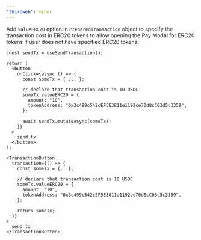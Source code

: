 ```yaml
---
"thirdweb": minor
---
```


Add `valueERC20` option in `PreparedTransaction` object to specify the transaction cost in ERC20 tokens to allow opening the Pay Modal for ERC20 tokens if user does not have specified ERC20 tokens.

```tsx
const sendTx = useSendTransaction();

return (
  <button
    onClick={async () => {
      const someTx = { ... };

      // declare that transaction cost is 10 USDC
      someTx.valueERC20 = {
        amount: "10",
        tokenAddress: "0x3c499c542cEF5E3811e1192ce70d8cC03d5c3359",
      };

      await sendTx.mutateAsync(someTx);
    }}
  >
    send tx
  </button>
);
```

```tsx
<TransactionButton
  transaction={() => {
    const someTx = {...};

    // declare that transaction cost is 10 USDC
    someTx.valueERC20 = {
      amount: "10",
      tokenAddress: "0x3c499c542cEF5E3811e1192ce70d8cC03d5c3359",
    };

    return someTx;
  }}
>
  send tx
</TransactionButton>
```
